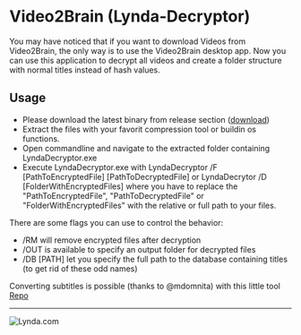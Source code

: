 # Video2Brain (Lynda-Decryptor)

You may have noticed that if you want to download Videos from Video2Brain, the only way is to use the Video2Brain desktop app.
Now you can use this application to decrypt all videos and create a folder structure with normal titles instead of hash values.

## Usage
- Please download the latest binary from release section ([download](https://github.com/h4ck-rOOt/Lynda-Decryptor/releases/download/v1.3/LyndaDecryptor.zip))
- Extract the files with your favorit compression tool or buildin os functions.
- Open commandline and navigate to the extracted folder containing LyndaDecryptor.exe
- Execute LyndaDecryptor.exe with LyndaDecryptor /F [PathToEncryptedFile] [PathToDecryptedFile] or LyndaDecrytor /D [FolderWithEncryptedFiles] where you have to replace the "PathToEncryptedFile", "PathToDecryptedFile" or "FolderWithEncryptedFiles" with the relative or full path to your files.

There are some flags you can use to control the behavior:
- /RM will remove encrypted files after decryption
- /OUT is available to specify an output folder for decrypted files
- /DB [PATH] let you specify the full path to the database containing titles (to get rid of these odd names)

Converting subtitles is possible (thanks to @mdomnita) with this little tool [Repo](https://github.com/mdomnita/LyndaCaptionToSrtConvertor)

---

![Lynda.com](https://upload.wikimedia.org/wikipedia/commons/thumb/5/5f/Video2brain.jpg/800px-Video2brain.jpg)
